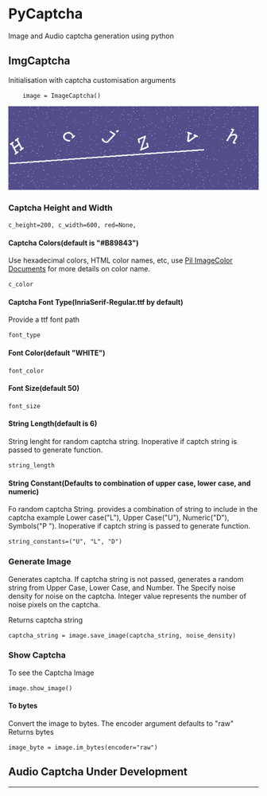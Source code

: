 # PyCaptcha
Image and Audio captcha generation using python

## ImgCaptcha
Initialisation with captcha customisation arguments
```
    image = ImageCaptcha()
```
![Captcha Image Sample](Images/Captcha.png)

### Captcha Height and Width
    c_height=200, c_width=600, red=None,

#### Captcha Colors(default is "#B89843")  
Use hexadecimal colors, HTML color names, etc, use [Pil
 ImageColor
 Documents](https://pillow.readthedocs.io/en/3.1.x/reference/ImageColor.html
 ) for more details on color name.
    
    c_color

#### Captcha Font Type(InriaSerif-Regular.ttf by default)
Provide a ttf font path
    
    font_type
    
#### Font Color(default "WHITE")
    font_color

#### Font Size(default 50)
    font_size

#### String Length(default is 6)
String lenght for random captcha string. Inoperative if captch string is
 passed to generate function.
    
    string_length
    
#### String Constant(Defaults to combination of upper case, lower case, and numeric)
Fo random captcha String. provides a combination of string to include in the
 captcha example Lower case("L"), Upper Case("U"), Numeric("D"), Symbols("P
 "). Inoperative if captch string is passed to generate function.

    string_constants=("U", "L", "D")

### Generate Image
Generates captcha. If captcha string is not passed, generates a random string from Upper Case, Lower Case, and Number. The 
Specify noise density for noise on the captcha. Integer value represents the
 number of noise pixels on the captcha.
  
Returns captcha string

    captcha_string = image.save_image(captcha_string, noise_density)

### Show Captcha 
To see the Captcha Image

    image.show_image()

#### To bytes
Convert the image to bytes. The encoder argument defaults to "raw"
Returns bytes

    image_byte = image.im_bytes(encoder="raw")
    
## Audio Captcha Under Development
-------------------
